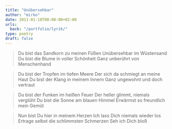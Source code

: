 ```yaml
---
title: "Unübersehbar"
author: "mirko"
date: 2011-01-18T00:00:00+02:00
urls:
  back: "/portfolio/lyrik/"
type: poetry
draft: false
---
```


> Du bist das Sandkorn zu meinen Füßen
> Unübersehbar im Wüstensand
> Du bist die Blume in voller Schönheit
> Ganz unberührt von Menschenhand

> Du bist der Tropfen im tiefen Meere
> Der sich da schmiegt an meine Haut
> Du bist der Klang in meinem Innern
> Ganz ungewohnt und doch vertraut

> Du bist der Funken im heißen Feuer
> Der heller glimmt, niemals verglüht
> Du bist die Sonne am blauen Himmel
> Erwärmst so freundlich mein Gemüt

> Nun bist Du hier in meinem Herzen
> Ich lass Dich niemals wieder los
> Ertrage selbst die schlimmsten Schmerzen
> Seh ich Dich bloß